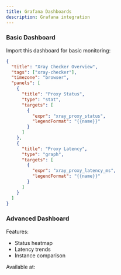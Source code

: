 ```yaml
---
title: Grafana Dashboards
description: Grafana integration
---
```


### Basic Dashboard

Import this dashboard for basic monitoring:

```json
{
  "title": "Xray Checker Overview",
  "tags": ["xray-checker"],
  "timezone": "browser",
  "panels": [
    {
      "title": "Proxy Status",
      "type": "stat",
      "targets": [
        {
          "expr": "xray_proxy_status",
          "legendFormat": "{{name}}"
        }
      ]
    },
    {
      "title": "Proxy Latency",
      "type": "graph",
      "targets": [
        {
          "expr": "xray_proxy_latency_ms",
          "legendFormat": "{{name}}"
        }
      ]
    }
  ]
}
```

### Advanced Dashboard

Features:

- Status heatmap
- Latency trends
- Instance comparison

Available at:
